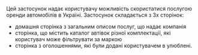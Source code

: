 Цей застосунок надає користувачу можливість скористатися послугою оренди автомобілів в Україні. Застосунок складається з 3х сторінок:

- домашня сторінка з загальним описом послуг, що надає компанія
- сторінка, що містить каталог автівок різної комплектації, які користувач може фільтрувати за маркою
- сторінка з оголошеннями, які були додані користувачем в улюблені.
